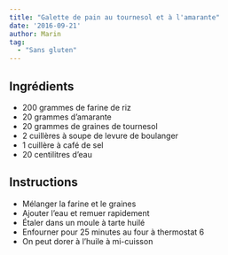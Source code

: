 ```yaml
---
title: "Galette de pain au tournesol et à l'amarante"
date: '2016-09-21'
author: Marin
tag: 
  - "Sans gluten"
---
```

## Ingrédients
- 200 grammes de farine de riz
- 20 grammes d’amarante
- 20 grammes de graines de tournesol
- 2 cuillères à soupe de levure de boulanger
- 1 cuillère à café de sel
- 20 centilitres d’eau

## Instructions
- Mélanger la farine et le graines
- Ajouter l’eau et remuer rapidement
- Étaler dans un moule à tarte huilé
- Enfourner pour 25 minutes au four à thermostat 6
- On peut dorer à l’huile à mi-cuisson

